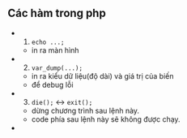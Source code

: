 ## Các hàm trong php
- 1. `echo ...;`
    - in ra màn hình
- 2. `var_dump(...);`
    - in ra kiểu dữ liệu(độ dài) và giá trị của biến
    - để debug lỗi
- 3. `die();` <-> `exit();`
    - dừng chương trình sau lệnh này.
    - code phía sau lệnh này sẽ không được chạy.
-
